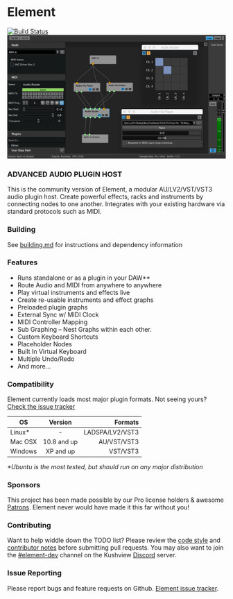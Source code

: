 # Element
[![Build Status](https://travis-ci.org/kushview/element.svg?branch=master)](https://travis-ci.org/kushview/element)
![Element Screenshot](docs/img/Element-The-Message.png)

### ADVANCED AUDIO PLUGIN HOST
This is the community version of Element, a modular AU/LV2/VST/VST3 audio plugin host. Create powerful effects, racks and instruments by connecting nodes to one another.  Integrates with your existing hardware via standard protocols such as MIDI.

### Building 
See [building.md](./docs/building.md) for instructions and dependency information

### Features
* Runs standalone or as a plugin in your DAW**
* Route Audio and MIDI from anywhere to anywhere
* Play virtual instruments and effects live
* Create re-usable instruments and effect graphs
* Preloaded plugin graphs
* External Sync w/ MIDI Clock
* MIDI Controller Mapping
* Sub Graphing – Nest Graphs within each other.
* Custom Keyboard Shortcuts
* Placeholder Nodes
* Built In Virtual Keyboard
* Multiple Undo/Redo
* And more...

### Compatibility
Element currently loads most major plugin formats. Not seeing yours? [Check the issue tracker](https://github.com/kushview/element/issues)

| OS       | Version       | Formats     |
| -------- |:-------------:| -----------:|
| Linux*   |       -       | LADSPA/LV2/VST3 |
| Mac OSX  | 10.8 and up   | AU/VST/VST3 |
| Windows  | XP and up     | VST/VST3    |

_*Ubuntu is the most tested, but should run on any major distribution_

### Sponsors
This project has been made possible by our Pro license holders & awesome [Patrons](BACKERS.md). Element never would have made it this far without you!

### Contributing
Want to help widdle down the TODO list? Please review the [code style](docs/code-style.md) and [contributor notes](docs/contributing.md) before submitting pull requests.  You may also want to join the [#element-dev](https://discord.gg/mSDmPrj) channel on the Kushview [Discord](https://discord.gg/mSDmPrj) server.

### Issue Reporting
Please report bugs and feature requests on Github. [Element issue tracker](https://github.com/kushview/element/issues).
